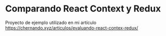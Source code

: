 # Comparando React Context y Redux

Proyecto de ejemplo utilizado en mi artículo https://chernando.xyz/articulos/evaluando-react-contex-redux/
